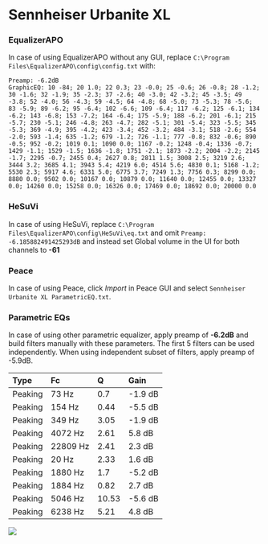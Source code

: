 # Sennheiser Urbanite XL

### EqualizerAPO
In case of using EqualizerAPO without any GUI, replace `C:\Program Files\EqualizerAPO\config\config.txt`
with:
```
Preamp: -6.2dB
GraphicEQ: 10 -84; 20 1.0; 22 0.3; 23 -0.0; 25 -0.6; 26 -0.8; 28 -1.2; 30 -1.6; 32 -1.9; 35 -2.3; 37 -2.6; 40 -3.0; 42 -3.2; 45 -3.5; 49 -3.8; 52 -4.0; 56 -4.3; 59 -4.5; 64 -4.8; 68 -5.0; 73 -5.3; 78 -5.6; 83 -5.9; 89 -6.2; 95 -6.4; 102 -6.6; 109 -6.4; 117 -6.2; 125 -6.1; 134 -6.2; 143 -6.8; 153 -7.2; 164 -6.4; 175 -5.9; 188 -6.2; 201 -6.1; 215 -5.7; 230 -5.1; 246 -4.8; 263 -4.7; 282 -5.1; 301 -5.4; 323 -5.5; 345 -5.3; 369 -4.9; 395 -4.2; 423 -3.4; 452 -3.2; 484 -3.1; 518 -2.6; 554 -2.0; 593 -1.4; 635 -1.2; 679 -1.2; 726 -1.1; 777 -0.8; 832 -0.6; 890 -0.5; 952 -0.2; 1019 0.1; 1090 0.0; 1167 -0.2; 1248 -0.4; 1336 -0.7; 1429 -1.1; 1529 -1.5; 1636 -1.8; 1751 -2.1; 1873 -2.2; 2004 -2.2; 2145 -1.7; 2295 -0.7; 2455 0.4; 2627 0.8; 2811 1.5; 3008 2.5; 3219 2.6; 3444 3.2; 3685 4.1; 3943 5.4; 4219 6.0; 4514 5.6; 4830 0.1; 5168 -1.2; 5530 2.3; 5917 4.6; 6331 5.0; 6775 3.7; 7249 1.3; 7756 0.3; 8299 0.0; 8880 0.0; 9502 0.0; 10167 0.0; 10879 0.0; 11640 0.0; 12455 0.0; 13327 0.0; 14260 0.0; 15258 0.0; 16326 0.0; 17469 0.0; 18692 0.0; 20000 0.0
```

### HeSuVi
In case of using HeSuVi, replace `C:\Program Files\EqualizerAPO\config\HeSuVi\eq.txt` and omit `Preamp:
-6.185882491425293dB` and instead set Global volume in the UI for both channels to **-61**

### Peace
In case of using Peace, click *Import* in Peace GUI and select `Sennheiser Urbanite XL ParametricEQ.txt`.

### Parametric EQs
In case of using other parametric equalizer, apply preamp of **-6.2dB** and build filters manually
with these parameters. The first 5 filters can be used independently.
When using independent subset of filters, apply preamp of -5.9dB.

| Type    | Fc       |     Q | Gain    |
|:--------|:---------|:------|:--------|
| Peaking | 73 Hz    |  0.7  | -1.9 dB |
| Peaking | 154 Hz   |  0.44 | -5.5 dB |
| Peaking | 349 Hz   |  3.05 | -1.9 dB |
| Peaking | 4072 Hz  |  2.61 | 5.8 dB  |
| Peaking | 22809 Hz |  2.41 | 2.3 dB  |
| Peaking | 20 Hz    |  2.33 | 1.6 dB  |
| Peaking | 1880 Hz  |  1.7  | -5.2 dB |
| Peaking | 1884 Hz  |  0.82 | 2.7 dB  |
| Peaking | 5046 Hz  | 10.53 | -5.6 dB |
| Peaking | 6238 Hz  |  5.21 | 4.8 dB  |

![](https://raw.githubusercontent.com/jaakkopasanen/AutoEq/master/results/innerfidelity/sbaf-serious/Sennheiser%20Urbanite%20XL/Sennheiser%20Urbanite%20XL.png)